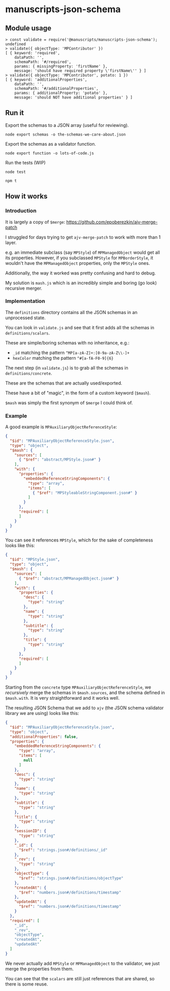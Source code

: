 # manuscripts-json-schema

## Module usage

```
> const validate = require('@manuscripts/manuscripts-json-schema');
undefined
> validate({ objectType: 'MPContributor' })
[ { keyword: 'required',
    dataPath: '',
    schemaPath: '#/required',
    params: { missingProperty: 'firstName' },
    message: 'should have required property \'firstName\'' } ]
> validate({ objectType: 'MPContributor', potato: 1 })
[ { keyword: 'additionalProperties',
    dataPath: '',
    schemaPath: '#/additionalProperties',
    params: { additionalProperty: 'potato' },
    message: 'should NOT have additional properties' } ]
```

## Run it

Export the schemas to a JSON array (useful for reviewing).
```
node export schemas -o the-schemas-we-care-about.json
```

Export the schemas as a validator function.
```
node export function -o lots-of-code.js
```

Run the tests (WIP)
```
node test
```

```
npm t
```

## How it works

### Introduction

It is largely a copy of `$merge`: https://github.com/epoberezkin/ajv-merge-patch

I struggled for days trying to get `ajv-merge-patch` to work with more than 1
layer.

e.g. an immediate subclass (say `MPStyle`) of `MPManagedObject` would get all
its properties. However, if you subclassed `MPStyle` for `MPBorderStyle`,
it wouldn't have the `MPManagedObject` properties, only the `MPStyle` ones.

Additionally, the way it worked was pretty confusing and hard to debug.

My solution is `mash.js` which is an incredibly simple and boring (go look)
recursive merger.

### Implementation

The `definitions` directory contains all the JSON schemas in an unprocessed
state.

You can look in `validate.js` and see that it first adds all the schemas in
`definitions/scalars`.

These are simple/boring schemas with no inheritance, e.g.:

- `_id` matching the pattern `^MP[a-zA-Z]+:[0-9a-zA-Z\\-]+`
- `hexColor` matching the pattern `^#[a-fA-F0-9]{6}`

The next step (in `validate.js`) is to grab all the schemas in
`definitions/concrete`.

These are the schemas that are actually used/exported.

These have a bit of "magic", in the form of a custom keyword (`$mash`).

`$mash` was simply the first synonym of `$merge` I could think of.

### Example

A good example is `MPAuxiliaryObjectReferenceStyle`:
```json
{
  "$id": "MPAuxiliaryObjectReferenceStyle.json",
  "type": "object",
  "$mash": {
    "sources": [
      { "$ref": "abstract/MPStyle.json#" }
    ],
    "with": {
      "properties": {
        "embeddedReferenceStringComponents": {
          "type": "array",
          "items": [
            { "$ref": "MPStyleableStringComponent.json#" }
          ]
        }
      },
      "required": [
      ]
    }
  }
}
```

You can see it references `MPStyle`, which for the sake of completeness looks
like this:
```json
{
  "$id": "MPStyle.json",
  "type": "object",
  "$mash": {
    "sources": [
      { "$ref": "abstract/MPManagedObject.json#" }
    ],
    "with": {
      "properties": {
        "desc": {
          "type": "string"
        },
        "name": {
          "type": "string"
        },
        "subtitle": {
          "type": "string"
        },
        "title": {
          "type": "string"
        }
      },
      "required": [
      ]
    }
  }
}
```

Starting from the `concrete` type `MPAuxiliaryObjectReferenceStyle`, we
_recursively_ merge the schemas in `$mash.sources`, and the schema defined in
`$mash.with`. It is very straightforward and it works well.

The resulting JSON Schema that we add to `ajv` (the JSON schema validator
library we are using) looks like this:
```json
{
  "$id": "MPAuxiliaryObjectReferenceStyle.json",
  "type": "object",
  "additionalProperties": false,
  "properties": {
    "embeddedReferenceStringComponents": {
      "type": "array",
      "items": [
        null
      ]
    },
    "desc": {
      "type": "string"
    },
    "name": {
      "type": "string"
    },
    "subtitle": {
      "type": "string"
    },
    "title": {
      "type": "string"
    },
    "sessionID": {
      "type": "string"
    },
    "_id": {
      "$ref": "strings.json#/definitions/_id"
    },
    "_rev": {
      "type": "string"
    },
    "objectType": {
      "$ref": "strings.json#/definitions/objectType"
    },
    "createdAt": {
      "$ref": "numbers.json#/definitions/timestamp"
    },
    "updatedAt": {
      "$ref": "numbers.json#/definitions/timestamp"
    }
  },
  "required": [
    "_id",
    "_rev",
    "objectType",
    "createdAt",
    "updatedAt"
  ]
}
```

We never actually add `MPStyle` or `MPManagedObject` to the validator, we just
merge the properties from them.

You can see that the `scalars` are still just references that are shared, so
there is some reuse.
